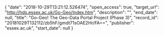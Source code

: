{
  "date": "2018-10-29T13:21:12.526474", 
  "open_access": true, 
  "target_url": "http://hds.essex.ac.uk/Go-Geo/Index.htm", 
  "description": "", 
  "end_date": null, 
  "title": "Go-Geo! The Geo-Data Portal Project (Phase 3)", 
  "record_id": "20181029T132112/zb5hF/gmdt71sOAE2Hr/FA==", 
  "publisher": "essex.ac.uk", 
  "start_date": null
}

